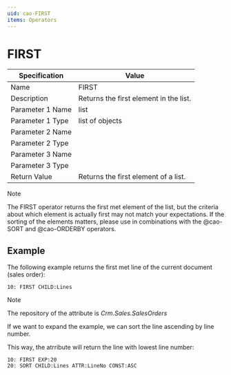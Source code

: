 ```yaml
---
uid: cao-FIRST
items: Operators
---
```


# FIRST 

| Specification | Value |
| ---- | ----- |
| Name | FIRST |
| Description | Returns the first element in the list. |
| Parameter 1 Name | list |
| Parameter 1 Type | list of objects |
| Parameter 2 Name |
| Parameter 2 Type |
| Parameter 3 Name |
| Parameter 3 Type |
| Return Value | Returns the first element of a list. |

> [!NOTE]
> 
> The FIRST operator returns the first met element of the list, but the criteria about which element is actually first may not match your expectations. If the sorting of the elements matters, please use in combinations with the @cao-SORT and @cao-ORDERBY operators.

## Example

The following example returns the first met line of the current document (sales order):

```
10: FIRST CHILD:Lines
```

> [!NOTE]
> 
> The repository of the attribute is *Crm.Sales.SalesOrders*

If we want to expand the example, we can sort the line ascending by line number. 

This way, the atrribute will return the line with lowest line number:

```
10: FIRST EXP:20
20: SORT CHILD:Lines ATTR:LineNo CONST:ASC
```
